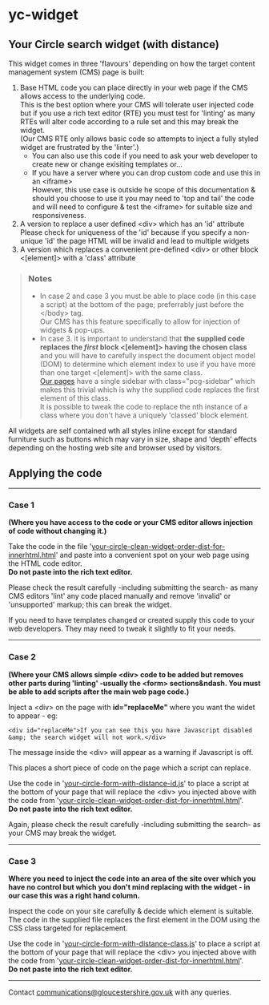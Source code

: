 # yc-widget

## Your Circle search widget (with distance)

This widget comes in three 'flavours' depending on how the target content management system (CMS) page is built:

1. Base HTML code you can place directly in your web page if the CMS allows access to the underlying code.  
This is the best option where your CMS will tolerate user injected code but if you use a  rich text editor (RTE) you must test for 'linting' as many RTEs will alter code according to a rule set and this may break the widget.  
(Our CMS RTE only allows basic code so attempts to inject a fully styled widget are frustrated by the 'linter'.)  
    * You can also use this code if you need to ask your web developer to create new or change exisiting templates or&hellip;
    * If you have a server where you can drop custom code and use this in an \<iframe\>  
    However, this use case is outside he scope of this documentation & should you choose to use it you may need to 'top and tail' the code and will need to configure & test the \<iframe\> for suitable size and responsiveness.
2. A version to replace a user defined \<div\> which has an 'id' attribute  
Please check for uniqueness of the 'id' because if you specify a non-unique 'id' the page HTML will be invalid and lead to multiple widgets  
3. A version which replaces a convenient pre-defined \<div\> or other block \<[element]\> with a 'class' attribute

> ### Notes  
>* In case 2 and case 3 you must be able to place code (in this case a script) at the bottom of the page; preferrably just before the \</body\> tag.  
Our CMS has this feature specifically to allow for injection of widgets & pop-ups.
>* In case 3. it is important to understand that **the supplied code replaces the _first_ block \<[element]\> having the chosen class** and you will have to carefully inspect the document object model (DOM) to determine which element index to use if you have more than one target \<[element]\> with the same class.  
[Our pages](https://www.gloucestershire.gov.uk/put-your-testing-stuff-here/hidden-articles/iframe-form-with-distance/) have a single sidebar with class="pcg-sidebar" which makes this trivial which is why the supplied code replaces the first element of this class.  
It is possible to tweak the code to replace the nth instance of a class where you don't have a uniquely 'classed' block element.

All widgets are self contained wth all styles inline except for standard furniture such as buttons which may vary in size, shape and 'depth' effects depending on the hosting web site and browser used by visitors.

## Applying the code

- - -

### Case 1 
**(Where you have access to the code  or your CMS editor allows injection of code without changing it.)**

Take the code in the file '[your-circle-clean-widget-order-dist-for-innerhtml.html](your-circle-clean-widget-order-dist-for-innerhtml.html)' and paste into a convenient spot on your web page using the HTML code editor.  
**Do not paste into the rich text editor.**

Please check the result carefully -including submitting the search- as many CMS editors 'lint' any code placed manually and remove 'invalid' or 'unsupported' markup; this can break the widget.

If you need to have templates changed or created supply this code to your web developers. They may need to tweak it slightly to fit your needs.

- - -

### Case 2  
**(Where your CMS allows simple \<div\> code to be added but removes other parts during 'linting' -usually the \<form\> sections&ndash. You must be able to add scripts after the main web page code.)**

Inject a \<div\> on the page with **id="replaceMe"** where you want the widet to appear - eg:

    <div id="replaceMe">If you can see this you have Javascript disabled &amp; the search widget will not work.</div>

The message inside the \<div\> will appear as a warning if Javascript is off.

This places a short piece of code on the page which a script can replace.

Use the code in '[your-circle-form-with-distance-id.js](your-circle-form-with-distance-id.js)' to place a script at the bottom of your page that will replace the \<div\> you injected above with the code from '[your-circle-clean-widget-order-dist-for-innerhtml.html](your-circle-clean-widget-order-dist-for-innerhtml.html)'.  
**Do not paste into the rich text editor.**

Again, please check the result carefully -including submitting the search- as your CMS may break the widget.

- - -

### Case 3  
**Where you need to inject the code into an area of the site over which you have no control but which you don't mind replacing with the widget - in our case this was a right hand column.**

Inspect the code on your site carefully & decide which element is suitable. The code in the supplied file replaces the first element in the DOM using the CSS class targeted for replacement.

Use the code in '[your-circle-form-with-distance-class.js](your-circle-form-with-distance-class.js)' to place a script at the bottom of your page that will replace the \<div\> you injected above with the code from '[your-circle-clean-widget-order-dist-for-innerhtml.html](your-circle-clean-widget-order-dist-for-innerhtml.html)'.  
**Do not paste into the rich text editor.**
- - -
Contact [communications@gloucestershire.gov.uk](mailto:communications@gloucestershire.gov.uk) with any queries.

